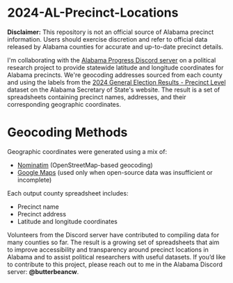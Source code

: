 # 2024-AL-Precinct-Locations

**Disclaimer:** This repository is not an official source of Alabama precinct information. Users should exercise discretion and refer to official data released by Alabama counties for accurate and up-to-date precinct details.

I'm collaborating with the [Alabama Progress Discord server](https://discord.gg/t7b5ryw5NG) on a political research project to provide statewide latitude and longitude coordinates for Alabama precincts. We're geocoding addresses sourced from each county and using the labels from the [2024 General Election Results - Precinct Level](https://www.sos.alabama.gov/alabama-votes/voter/election-data) dataset on the Alabama Secretary of State's website. The result is a set of spreadsheets containing precinct names, addresses, and their corresponding geographic coordinates.

# Geocoding Methods

Geographic coordinates were generated using a mix of:
* [Nominatim](https://nominatim.org/) (OpenStreetMap-based geocoding)
* [Google Maps](https://developers.google.com/maps/documentation/geocoding/overview) (used only when open-source data was insufficient or incomplete)

Each output county spreadsheet includes:

* Precinct name
* Precinct address
* Latitude and longitude coordinates

Volunteers from the Discord server have contributed to compiling data for many counties so far. The result is a growing set of spreadsheets that aim to improve accessibility and transparency around precinct locations in Alabama and to assist political researchers with useful datasets. If you’d like to contribute to this project, please reach out to me in the Alabama Discord server: **@butterbeancw**.
